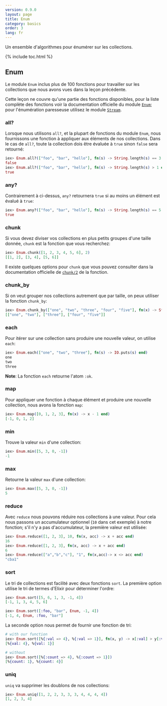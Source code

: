 ```yaml
---
version: 0.9.0
layout: page
title: Enum
category: basics
order: 3
lang: fr
---
```


Un ensemble d'algorithmes pour énumérer sur les collections.

{% include toc.html %}

## Enum

Le module `Enum` inclus plus de 100 fonctions pour travailler sur les collections que nous avons vues dans la leçon précédente.

Cette leçon ne couvre qu'une partie des fonctions disponibles, pour la liste complète des fonctions voir la documentation officielle du module [`Enum`](http://elixir-lang.org/docs/stable/elixir/Enum.html); pour l'énumération paresseuse utilisez le module [`Stream`](http://elixir-lang.org/docs/stable/elixir/Stream.html).


### all?

Lorsque nous utilisons `all?`, et la plupart de fonctions du module `Enum`, nous fournissons une fonction à appliquer aux éléments de nos collections. Dans le cas de `all?`, toute la collection dois être évaluée à `true` sinon `false` sera retourné:

```elixir
iex> Enum.all?(["foo", "bar", "hello"], fn(s) -> String.length(s) == 3 end)
false
iex> Enum.all?(["foo", "bar", "hello"], fn(s) -> String.length(s) > 1 end)
true
```

### any?

Contrairement à ci-dessus, `any?` retournera `true` si au moins un élément est évalué à `true`:

```elixir
iex> Enum.any?(["foo", "bar", "hello"], fn(s) -> String.length(s) == 5 end)
true
```

### chunk

Si vous devez diviser vos collections en plus petits groupes d'une taille donnée, `chunk` est la fonction que vous recherchez:

```elixir
iex> Enum.chunk([1, 2, 3, 4, 5, 6], 2)
[[1, 2], [3, 4], [5, 6]]
```

Il existe quelques options pour `chunk` que vous pouvez consulter dans la documentation officielle de [`chunk/2`](http://elixir-lang.org/docs/stable/elixir/Enum.html#chunk/2) de la fonction.

### chunk_by

Si on veut grouper nos collections autrement que par taille, on peux utiliser la fonction `chunk_by`:

```elixir
iex> Enum.chunk_by(["one", "two", "three", "four", "five"], fn(x) -> String.length(x) end)
[["one", "two"], ["three"], ["four", "five"]]
```

### each

Pour itérer sur une collection sans produire une nouvelle valeur, on utilise `each`:

```elixir
iex> Enum.each(["one", "two", "three"], fn(s) -> IO.puts(s) end)
one
two
three
```

__Note__: La fonction `each` retourne l'atom `:ok`.

### map

Pour appliquer une fonction à chaque élément et produire une nouvelle collection, nous avons la fonction `map`:

```elixir
iex> Enum.map([0, 1, 2, 3], fn(x) -> x - 1 end)
[-1, 0, 1, 2]
```

### min

Trouve la valeur `min` d'une collection:

```elixir
iex> Enum.min([5, 3, 0, -1])
-1
```

### max

Retourne la valeur `max` d'une collection:

```elixir
iex> Enum.max([5, 3, 0, -1])
5
```

### reduce

Avec `reduce` nous pouvons réduire nos collections à une valeur. Pour cela nous passons un accumulateur optionnel (`10` dans cet exemple) à notre fonction; s'il n'y a pas d'accumulateur, la première valeur est utilisée:

```elixir
iex> Enum.reduce([1, 2, 3], 10, fn(x, acc) -> x + acc end)
16
iex> Enum.reduce([1, 2, 3], fn(x, acc) -> x + acc end)
6
iex> Enum.reduce(["a","b","c"], "1", fn(x,acc)-> x <> acc end)
"cba1"
```

### sort

Le tri de collections est facilité avec deux fonctions `sort`. La première option utilise le tri de termes d'Elixir pour déterminer l'ordre:

```elixir
iex> Enum.sort([5, 6, 1, 3, -1, 4])
[-1, 1, 3, 4, 5, 6]

iex> Enum.sort([:foo, "bar", Enum, -1, 4])
[-1, 4, Enum, :foo, "bar"]
```

La seconde option nous permet de fournir une fonction de tri:

```elixir
# with our function
iex> Enum.sort([%{:val => 4}, %{:val => 1}], fn(x, y) -> x[:val] > y[:val] end)
[%{val: 4}, %{val: 1}]

# without
iex> Enum.sort([%{:count => 4}, %{:count => 1}])
[%{count: 1}, %{count: 4}]
```

### uniq

`uniq` va supprimer les doublons de nos collections:

```elixir
iex> Enum.uniq([1, 2, 2, 3, 3, 3, 4, 4, 4, 4])
[1, 2, 3, 4]
```
